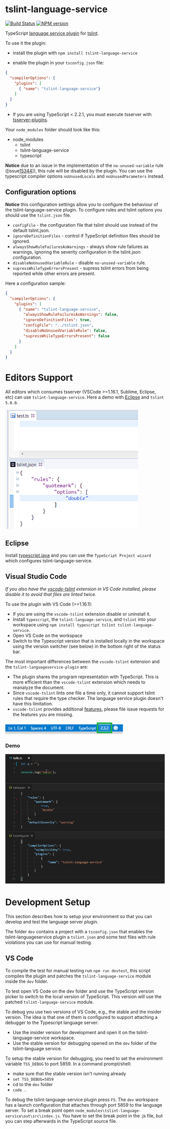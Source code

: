 # tslint-language-service

[![Build Status](https://secure.travis-ci.org/angelozerr/tslint-language-service.png)](http://travis-ci.org/angelozerr/tslint-language-service)
[![NPM version](https://img.shields.io/npm/v/tslint-language-service.svg)](https://www.npmjs.org/package/tslint-language-service)  

TypeScript [language service plugin](https://blogs.msdn.microsoft.com/typescript/2017/04/27/announcing-typescript-2-3/) for [tslint](https://github.com/palantir/tslint). 

To use it the plugin:

 * install the plugin with `npm install tslint-language-service`
 
 * enable the plugin in your `tsconfig.json` file:

```json
{
  "compilerOptions": {
    "plugins": [
      { "name": "tslint-language-service"}
    ]
  }
}
```

 * If you are using TypeScript < 2.2.1, you must execute tsserver with [tsserver-plugins](https://github.com/angelozerr/tsserver-plugins).
 
Your `node_modules` folder should look like this:

* node_modules
  * tslint
  * tslint-language-service
  * typescript

**Notice** due to an issue in the implementation of the `no-unused-variable` rule ([issue[15344](https://github.com/Microsoft/TypeScript/issues/15344)]), this rule will be disabled by the plugin. You can use the typescript compiler options `noUnusedLocals` and `noUnusedParameters` instead. 

## Configuration options

**Notice** this configuration settings allow you to configure the behaviour of the tslint-language-service plugin. To configure rules and tslint options you should use the `tslint.json` file.

 * `configFile` - the configuration file that tslint should use instead of the default tslint.json.
 * `ignoreDefinitionFiles` - control if TypeScript definition files should be ignored.
 * `alwaysShowRuleFailuresAsWarnings` - always show rule failures as warnings, ignoring the severity configuration in the tslint.json configuration.
 * `disableNoUnusedVariableRule` - disable `no-unused-variable` rule.
 * `supressWhileTypeErrorsPresent` - supress tslint errors from being reported while other errors are present.
 
Here a configuration sample:

```json
{
  "compilerOptions": {
    "plugins": [
      { "name": "tslint-language-service",
        "alwaysShowRuleFailuresAsWarnings": false,
        "ignoreDefinitionFiles": true,
        "configFile": "../tslint.json",
        "disableNoUnusedVariableRule": false,
        "supressWhileTypeErrorsPresent": false
      }
    ]
  }
}
```

# Editors Support
 
All editors which consumes tsserver (VSCode >=1.16.1, Sublime, Eclipse, etc) can use `tslint-language-service`. Here a demo with [Eclipse](https://github.com/angelozerr/typescript.java) and `tslint 5.0.0`.

![tslint demo](images/TslintLanguageServiceDemo.gif)

## Eclipse

Install [typescript.java](https://github.com/angelozerr/typescript.java/wiki/Installation-Update-Site) and you can use the `TypeScript Project wizard` which configures tslint-language-service.

## Visual Studio Code

*If you also have the [vscode-tslint](https://marketplace.visualstudio.com/items?itemName=eg2.tslint) extension in VS Code installed, please disable it to avoid that files are linted twice.*

To use the plugin with VS Code (>=1.16.1):
- If you are using the `vscode-tslint` extension disable or uninstall it.
- Install `typescript`, the `tslint-language-service`, and `tslint` into your workspace using `npm install typescript tslint tslint-language-service`.
- Open VS Code on the workspace
- Switch to the Typescript version that is installed locally in the workspace using the version switcher (see below) in the bottom right of the status bar.

The most important differences between the `vscode-tslint` extension and the `tslint-languageservice-plugin` are:
- The plugin shares the program representation with TypeScript. This is more efficient than the `vscode-tslint` extension which needs 
  to reanalyze the document.
- Since `vscode-tslint` lints one file a time only, it cannot support tslint rules that require the type checker. The language service plugin doesn't have this limitation.
- `vscode-tslint` provides additional [features](https://marketplace.visualstudio.com/items?itemName=eg2.tslint), please file issue requests for the features you are missing.

![ts version switcher](images/ts-switcher.png)

### Demo
![tslint demo VS Code](images/TslintLanguageServiceDemoVSCode.gif)


# Development Setup 

This section describes how to setup your environment so that you can develop and test the language server plugin.

The folder `dev` contains a project with a `tsconfig.json` that enables the tslint-languageservice plugin a `tslint.json` and some test files with rule violations you can use for manual testing.

## VS Code

To compile the test for manual testing run `npm run devtest`, this script compiles the plugin and patches the `tslint-language-service` module inside the `dev` folder.

To test open VS Code on the dev folder and use the TypeScript version picker to switch to the local version of TypeScript. This version will use the patched `tslint-language-service` module.

To debug you use two versions of VS Code, e.g., the stable and the insider version. The idea is that one of them is configured to support attaching a debugger to the Typescript language server:
- Use the insider version for development and open it on the tslint-language-service workspace.
- Use the stable version for debugging opened on the `dev` folder of the tslint-language service.

To setup the stable version for debugging, you need to set the environment variable `TSS_DEBUG` to port 5859. In a command prompt/shell:
  - make sure that the stable version isn't running already
  - `set TSS_DEBUG=5859`
  - cd to the `dev` folder
  - `code .`

To debug the tslint-language-service plugin press `F5`. The `dev` workspace has a launch configuration that attaches through port 5859 to the language server. To set a break point open `node_modules\tslint-language-service\out\src\index.js`. You have to set the break point in the .js file, but you can step afterwards in the TypeScript source file.


 

